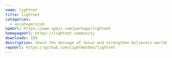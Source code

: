 ```yaml
---
name: lightnet
title: lightnet
categories:
  - uncategorized
npmUrl: https://www.npmjs.com/package/lightnet
homepageUrl: https://lightnet.community
downloads: 193
description: Share the message of Jesus and strengthen believers worldwide.
repoUrl: https://github.com/LightNetDev/lightnet
---
```

